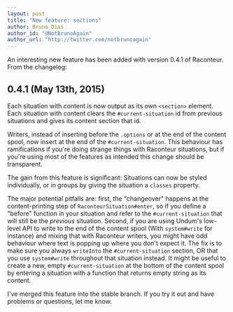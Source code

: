 ```yaml
---
layout: post
title: "New feature: sections"
author: Bruno Dias
author_id: "@NotBrunoAgain"
author_url: "http://twitter.com/notbrunoagain"
---
```


An interesting new feature has been added with version 0.4.1 of Raconteur. From the changelog:

## 0.4.1 (May 13th, 2015)

Each situation with content is now output as its own `<section>` element. Each situation with content clears the `#current-situation` id from previous situations and gives its content section that id.

Writers, instead of inserting before the `.options` or at the end of the content spool, now insert at the end of the `#current-situation`. This behaviour has ramifications if you're doing strange things with Raconteur situations, but if you're using most of the features as intended this change should be transparent.

The gain from this feature is significant: Situations can now be styled individually, or in groups by giving the situation a `classes` property. 

The major potential pitfalls are: first, the "changeover" happens at the content-printing step of `RaconteurSituation#enter`, so if you define a "before" function in your situation and refer to the `#current-situation` that will still be the *previous* situation. Second, if you are using Undum's low-level API to write to the end of the content spool (With `system#write` for instance) and mixing that with Raconteur writers, you might have odd behaviour where text is popping up where you don't expect it. The fix is to make sure you always `writeInto` the `#current-situation` section, OR that you use `system#write` throughout that situation instead. It might be useful to create a new, empty `#current-situation` at the bottom of the content spool by entering a situation with a function that returns empty string as its content.

I've merged this feature into the stable branch. If you try it out and have problems or questions, let me know.